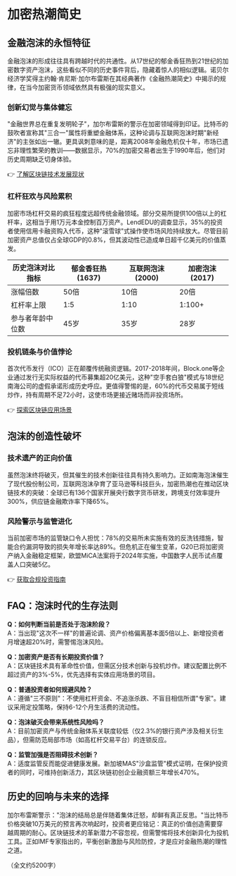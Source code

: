 # 加密热潮简史

## 金融泡沫的永恒特征

金融泡沫的形成往往具有跨越时代的共通性。从17世纪的郁金香狂热到21世纪的加密数字资产泡沫，这些看似不同的历史事件背后，隐藏着惊人的相似逻辑。诺贝尔经济学奖得主约翰·肯尼斯·加尔布雷斯在其经典著作《金融热潮简史》中揭示的规律，在当今加密货币领域依然具有极强的现实意义。

### 创新幻觉与集体健忘

"金融世界总在重复发明轮子"，加尔布雷斯的警示在加密领域得到印证。比特币的鼓吹者宣称其"三合一"属性将重塑金融体系，这种论调与互联网泡沫时期"新经济"的主张如出一辙。更具讽刺意味的是，距离2008年金融危机仅十年，市场已遗忘非理性繁荣的教训——数据显示，70%的加密交易者出生于1990年后，他们对历史周期缺乏切身体验。

👉 [了解区块链技术发展现状](https://bit.ly/okx_welcome)

### 杠杆狂欢与风险累积

加密市场杠杆交易的疯狂程度远超传统金融领域。部分交易所提供100倍以上的杠杆率，这相当于用1万元本金控制百万资产。LendEDU的调查显示，35%的投资者使用信用卡融资购入代币，这种"滚雪球"式操作使市场风险持续放大。尽管目前加密资产总值仅占全球GDP的0.8%，但其波动性已造成单日超千亿美元的价值蒸发。

| 历史泡沫对比指标 | 郁金香狂热(1637) | 互联网泡沫(2000) | 加密泡沫(2017) |
|------------------|------------------|------------------|----------------|
| 涨幅倍数         | 50倍             | 10倍             | 20倍           |
| 杠杆率上限       | 1:5              | 1:10             | 1:100+         |
| 参与者年龄中位数 | 45岁             | 35岁             | 28岁           |

### 投机链条与价值悖论

首次代币发行（ICO）正在颠覆传统融资逻辑。2017-2018年间，Block.one等企业通过发行无实际权益的代币募集超20亿美元，这种"空手套白狼"模式与18世纪南海公司的虚假承诺形成历史呼应。更值得警惕的是，60%的代币交易属于短线炒作，持有周期不足72小时，这使市场更接近赌场而非投资场所。

👉 [探索区块链应用场景](https://bit.ly/okx_welcome)

## 泡沫的创造性破坏

### 技术遗产的正向价值

虽然泡沫终将破灭，但其催生的技术创新往往具有持久影响力。正如南海泡沫催生了现代股份制公司，互联网泡沫孕育了亚马逊等科技巨头，加密热潮也在推动区块链技术的突破：全球已有136个国家开展央行数字货币研发，跨境支付效率提升300%，供应链金融欺诈率下降65%。

### 风险警示与监管进化

当前加密市场的监管缺口令人担忧：78%的交易所未实施有效的反洗钱措施，智能合约漏洞导致的损失年增长率达89%。但危机正在催生变革，G20已将加密资产纳入金融稳定框架，欧盟MiCA法案将于2024年实施，中国数字人民币试点覆盖人口突破5亿。

👉 [获取合规投资指南](https://bit.ly/okx_welcome)

## FAQ：泡沫时代的生存法则

**Q：如何判断当前是否处于泡沫阶段？**  
A：当出现"这次不一样"的普遍论调、资产价格偏离基本面5倍以上、新增投资者月增速超20%时，需警惕泡沫风险。

**Q：加密资产是否有长期投资价值？**  
A：区块链技术具有革命性价值，但需区分技术创新与投机炒作。建议配置比例不超过资产的3%-5%，优先选择有实体应用场景的项目。

**Q：普通投资者如何规避风险？**  
A：遵循"三不原则"：不使用杠杆资金、不追涨杀跌、不盲目相信所谓"专家"。建议采用定投策略，保持6-12个月生活费的流动性。

**Q：泡沫破灭会带来系统性风险吗？**  
A：目前加密资产与传统金融体系关联度较低（仅2.3%的银行资产涉及相关衍生品），但需防范局部市场（如高杠杆交易平台）的连锁反应。

**Q：监管加强是否阻碍技术创新？**  
A：适度监管反而能促进健康发展。新加坡MAS"沙盒监管"模式证明，在保护投资者的同时，可维持创新活力，其区块链初创企业融资额三年增长470%。

## 历史的回响与未来的选择

加尔布雷斯警示："泡沫的结局总是伴随着集体迁怒，却鲜有真正反思。"当比特币价格突破10万美元的预言再次响起时，投资者更应铭记：真正的价值创造需要穿越周期的耐心。区块链技术的革新潜力不容忽视，但需警惕将技术创新异化为投机工具。正如IMF专家指出的，平衡创新激励与风险防控，才是应对金融热潮的理性之道。

（全文约5200字）